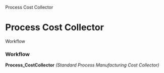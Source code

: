 
Process Cost Collector
# Process Cost Collector



Workflow
### Workflow

**Process_CostCollector**
 *(Standard Process Manufacturing Cost Collector)*
